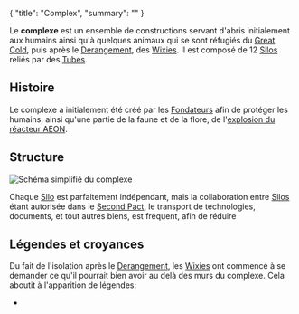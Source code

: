 {
	"title": "Complex",
	"summary": ""
}

<!--METADATA-->
<!--CONTENT-->

Le **complexe** est un ensemble de constructions servant d'abris initialement aux humains ainsi qu'à quelques animaux qui se sont réfugiés du [Great Cold](wiki://great-cold), puis après le [Derangement](wiki://derangement), des [Wixies](wiki://wixi). Il est composé de 12 [Silos](wiki://silo) reliés par des [Tubes](wiki://tube).

## Histoire

Le complexe a initialement été créé par les [Fondateurs](wiki://founders) afin de protéger les humains, ainsi qu'une partie de la faune et de la flore, de l'[explosion du réacteur AEON](wiki://AEON-reactor).

## Structure

![Schéma simplifié du complexe](assets://complex-schematic)

Chaque [Silo](wiki://silo) est parfaitement indépendant, mais la collaboration entre [Silos](wiki://silo) étant autorisée dans le [Second Pact](wiki://second-pact), le transport de technologies, documents, et tout autres biens, est fréquent, afin de réduire 

## Légendes et croyances

Du fait de l'isolation après le [Derangement](wiki://derangement), les [Wixies](wiki://wixi) ont commencé à se demander ce qu'il pourrait bien avoir au delà des murs du complexe. Cela aboutit à l'apparition de légendes:
- [](wiki://)